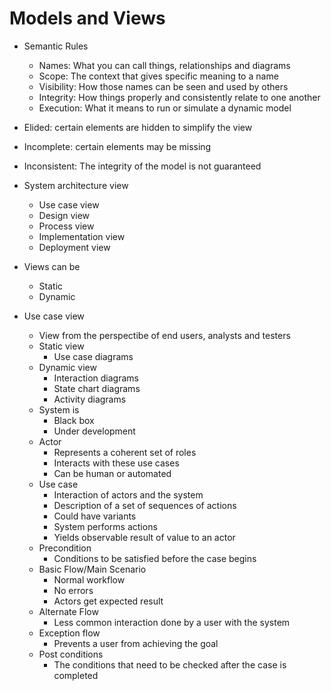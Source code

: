 # Models and Views

- Semantic Rules
  - Names: What you can call things, relationships and diagrams
  - Scope: The context that gives specific meaning to a name
  - Visibility: How those names can be seen and used by others
  - Integrity: How things properly and consistently relate to one another
  - Execution: What it means to run or simulate a dynamic model

- Elided: certain elements are hidden to simplify the view
- Incomplete: certain elements may be missing
- Inconsistent: The integrity of the model is not guaranteed

- System architecture view
  - Use case view
  - Design view
  - Process view
  - Implementation view
  - Deployment view

- Views can be 
  - Static
  - Dynamic

- Use case view
  - View from the perspectibe of end users, analysts and testers
  - Static view
    - Use case diagrams
  - Dynamic view
    - Interaction diagrams
    - State chart diagrams
    - Activity diagrams
  - System is
    - Black box
    - Under development
  - Actor
    - Represents a coherent set of roles
    - Interacts with these use cases
    - Can be human or automated
  - Use case
    - Interaction of actors and the system
    - Description of a set of sequences of actions
    - Could have variants
    - System performs actions
    - Yields observable result of value to an actor
  - Precondition
    - Conditions to be satisfied before the case begins
  - Basic Flow/Main Scenario
    - Normal workflow
    - No errors
    - Actors get expected result
  - Alternate Flow
    - Less common interaction done by a user with the system
  - Exception flow
    - Prevents a user from achieving the goal
  - Post conditions
    - The conditions that need to be checked after the case is completed